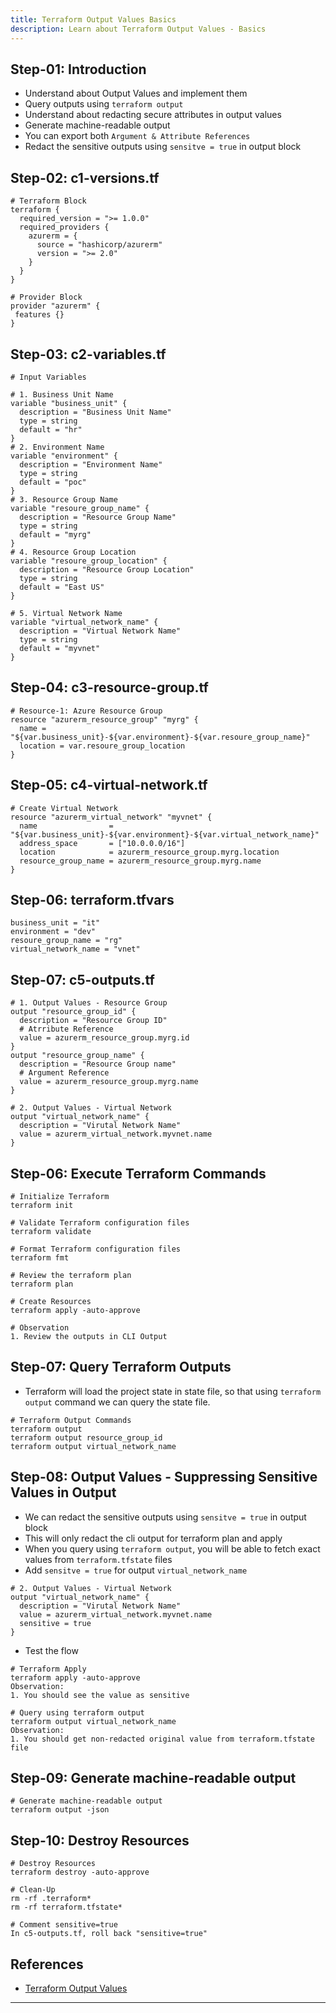 ```yaml
---
title: Terraform Output Values Basics
description: Learn about Terraform Output Values - Basics
---
```


## Step-01: Introduction
- Understand about Output Values and implement them
- Query outputs using `terraform output`
- Understand about redacting secure attributes in output values
- Generate machine-readable output
- You can export both `Argument & Attribute References`
- Redact the sensitive outputs using `sensitve = true` in output block


## Step-02: c1-versions.tf
```t
# Terraform Block
terraform {
  required_version = ">= 1.0.0"
  required_providers {
    azurerm = {
      source = "hashicorp/azurerm"
      version = ">= 2.0" 
    }
  }
}

# Provider Block
provider "azurerm" {
 features {}          
}
```

## Step-03: c2-variables.tf
```t
# Input Variables

# 1. Business Unit Name
variable "business_unit" {
  description = "Business Unit Name"
  type = string
  default = "hr"
}
# 2. Environment Name
variable "environment" {
  description = "Environment Name"
  type = string
  default = "poc"
}
# 3. Resource Group Name
variable "resoure_group_name" {
  description = "Resource Group Name"
  type = string
  default = "myrg"
}
# 4. Resource Group Location
variable "resoure_group_location" {
  description = "Resource Group Location"
  type = string
  default = "East US"
}

# 5. Virtual Network Name
variable "virtual_network_name" {
  description = "Virtual Network Name"
  type = string 
  default = "myvnet"
}
```

## Step-04: c3-resource-group.tf
```t
# Resource-1: Azure Resource Group
resource "azurerm_resource_group" "myrg" {
  name = "${var.business_unit}-${var.environment}-${var.resoure_group_name}"
  location = var.resoure_group_location
}
```

## Step-05: c4-virtual-network.tf
```t
# Create Virtual Network
resource "azurerm_virtual_network" "myvnet" {
  name                = "${var.business_unit}-${var.environment}-${var.virtual_network_name}"
  address_space       = ["10.0.0.0/16"]
  location            = azurerm_resource_group.myrg.location
  resource_group_name = azurerm_resource_group.myrg.name
}
```

## Step-06: terraform.tfvars
```t
business_unit = "it"
environment = "dev"
resoure_group_name = "rg"
virtual_network_name = "vnet"
```

## Step-07: c5-outputs.tf
```t
# 1. Output Values - Resource Group
output "resource_group_id" {
  description = "Resource Group ID"
  # Atrribute Reference
  value = azurerm_resource_group.myrg.id 
}
output "resource_group_name" {
  description = "Resource Group name"
  # Argument Reference
  value = azurerm_resource_group.myrg.name  
}

# 2. Output Values - Virtual Network
output "virtual_network_name" {
  description = "Virutal Network Name"
  value = azurerm_virtual_network.myvnet.name 
}
```

## Step-06: Execute Terraform Commands
```t
# Initialize Terraform
terraform init

# Validate Terraform configuration files
terraform validate

# Format Terraform configuration files
terraform fmt

# Review the terraform plan
terraform plan 

# Create Resources
terraform apply -auto-approve

# Observation
1. Review the outputs in CLI Output
```

## Step-07: Query Terraform Outputs
- Terraform will load the project state in state file, so that using `terraform output` command we can query the state file. 
```t
# Terraform Output Commands
terraform output
terraform output resource_group_id
terraform output virtual_network_name
```


## Step-08: Output Values - Suppressing Sensitive Values in Output
- We can redact the sensitive outputs using `sensitve = true` in output block
- This will only redact the cli output for terraform plan and apply
- When you query using `terraform output`, you will be able to fetch exact values from `terraform.tfstate` files
- Add `sensitve = true` for output `virtual_network_name`
```t
# 2. Output Values - Virtual Network
output "virtual_network_name" {
  description = "Virutal Network Name"
  value = azurerm_virtual_network.myvnet.name 
  sensitive = true
}
```
- Test the flow
```t
# Terraform Apply
terraform apply -auto-approve
Observation: 
1. You should see the value as sensitive

# Query using terraform output
terraform output virtual_network_name
Observation: 
1. You should get non-redacted original value from terraform.tfstate file
```

## Step-09: Generate machine-readable output
```t
# Generate machine-readable output
terraform output -json
```

## Step-10: Destroy Resources
```t
# Destroy Resources
terraform destroy -auto-approve

# Clean-Up
rm -rf .terraform*
rm -rf terraform.tfstate*

# Comment sensitive=true
In c5-outputs.tf, roll back "sensitive=true"
```


## References
- [Terraform Output Values](https://www.terraform.io/docs/language/values/outputs.html)

--------------------------------------------------------------------------------------------------------------------------------------
